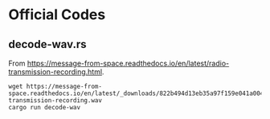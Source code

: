 # Official Codes
## decode-wav.rs
From https://message-from-space.readthedocs.io/en/latest/radio-transmission-recording.html.
```
wget https://message-from-space.readthedocs.io/en/latest/_downloads/822b494d13eb35a97f159e041a004fa9/radio-transmission-recording.wav
cargo run decode-wav
```
